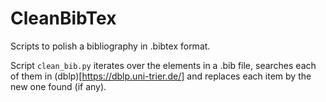 # CleanBibTex

Scripts to polish a bibliography in .bibtex format.

Script `clean_bib.py` iterates over the elements in a .bib file, searches each of them in (dblp)[https://dblp.uni-trier.de/] and replaces each item by the new one found (if any).
